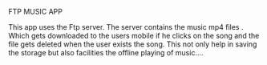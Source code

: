 FTP MUSIC APP



This app uses the Ftp server. The server contains the music mp4 files . Which gets downloaded to the users mobile if he clicks on the song and the file gets deleted when the user exists the song. This not only help in saving the storage but also facilities the offline playing of music....
